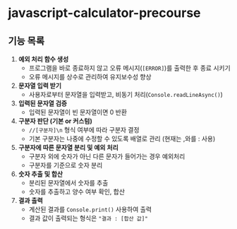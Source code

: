 # javascript-calculator-precourse

## 기능 목록

1. **예외 처리 함수 생성**
   - 프로그램을 바로 종료하지 않고 오류 메시지(`[ERROR]`)를 출력한 후 종료 시키기
   - 오류 메시지를 상수로 관리하여 유지보수성 향상
2. **문자열 입력 받기**
   - 사용자로부터 문자열을 입력받고, 비동기 처리(`Console.readLineAsync()`)
3. **입력된 문자열 검증**
   - 입력된 문자열이 빈 문자열이면 0 반환
4. **구분자 판단 (기본 or 커스텀)**
   - `//[구분자]\n` 형식 여부에 따라 구분자 결정
   - 기본 구분자는 나중에 수정할 수 있도록 배열로 관리 (현재는 ,와를 : 사용)
5. **구분자에 따른 문자열 분리 및 예외 처리**
   - 구분자 외에 숫자가 아닌 다른 문자가 들어가는 경우 예외처리
   - 구분자를 기준으로 숫자 분리
6. **숫자 추출 및 합산**
   - 분리된 문자열에서 숫자를 추출
   - 숫자를 추출하고 양수 여부 확인, 합산
7. **결과 출력**
   - 계산된 결과를 `Console.print()` 사용하여 출력
   - 결과 값이 출력되는 형식은 `"결과 : [합산 값]"`
